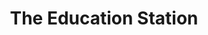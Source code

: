 ---
title: "The Education Station"
url: /west-melbourne/the-education-station/
shop: Schreibwaren
---